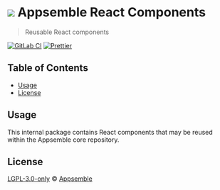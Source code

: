 # ![](https://gitlab.com/appsemble/appsemble/-/raw/0.35.10-test.0/config/assets/logo.svg) Appsemble React Components

> Reusable React components

[![GitLab CI](https://gitlab.com/appsemble/appsemble/badges/0.35.10-test.0/pipeline.svg)](https://gitlab.com/appsemble/appsemble/-/releases/0.35.10-test.0)
[![Prettier](https://img.shields.io/badge/code_style-prettier-ff69b4.svg)](https://prettier.io)

## Table of Contents

- [Usage](#usage)
- [License](#license)

## Usage

This internal package contains React components that may be reused within the Appsemble core
repository.

## License

[LGPL-3.0-only](https://gitlab.com/appsemble/appsemble/-/blob/0.35.10-test.0/LICENSE.md) ©
[Appsemble](https://appsemble.com)
